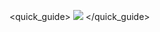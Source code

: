 <quick_guide>
![](http://static.energysistem.com/images/manuals/42244/54e5af8a1e29c.jpg)
</quick_guide>
